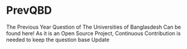 # PrevQBD
The Previous Year Question of The Universities of Banglasdesh Can be found here! As it is an Open Source Project, Continuous Contribution is needed to keep the question base Update
